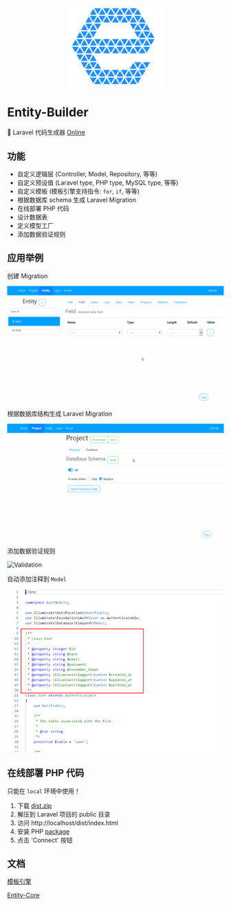 
<p align="center">
    <img src="public/logo.svg" alt="logo" width="222" />
</p>

# Entity-Builder

:tomato: Laravel 代码生成器 [Online](https://googee.github.io/Entity-Builder/dist)

## 功能

- 自定义逻辑层 (Controller, Model, Repository, 等等)
- 自定义预设值 (Laravel type, PHP type, MySQL type, 等等)
- 自定义模板 (模板引擎支持指令: `for`, `if`, 等等)
- 根据数据库 schema 生成 Laravel Migration
- 在线部署 PHP 代码
- 设计数据表
- 定义模型工厂
- 添加数据验证规则


## 应用举例

创建 Migration

![Table](https://github.com/GooGee/Entity-Builder/raw/gh-pages/image/table.gif)

根据数据库结构生成 Laravel Migration

![Schema](https://github.com/GooGee/Entity-Builder/raw/gh-pages/image/schema.gif)

添加数据验证规则

![Validation](https://github.com/GooGee/Entity-Builder/raw/gh-pages/image/validation.gif)

自动添加注释到 `Model`

![Model](https://github.com/GooGee/Entity-Builder/raw/gh-pages/image/model.png)


## 在线部署 PHP 代码

只能在 `local` 环境中使用！

1. 下载 [dist.zip](https://github.com/GooGee/Entity-Builder/releases)
1. 解压到 Laravel 项目的 public 目录
1. 访问 http://localhost/dist/index.html
1. 安装 PHP [package](https://github.com/GooGee/Entity)
1. 点击 'Connect' 按钮


## 文档

[模板引擎](https://mozilla.github.io/nunjucks/templating.html)

[Entity-Core](https://googee.github.io/Entity-Core/docs/)
